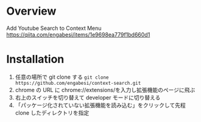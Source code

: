 # Overview

Add Youtube Search to Context Menu  
https://qiita.com/engabesi/items/1e9698ea779f1bd660d1

# Installation

1. 任意の場所で git clone する
   `git clone https://github.com/engabesi/context-search.git`
2. chrome の URL に chrome://extensions/を入力し拡張機能のページに飛ぶ
3. 右上のスイッチを切り替えて developer モードに切り替える
4. 「パッケージ化されていない拡張機能を読み込む」をクリックして先程 clone したディレクトリを指定

